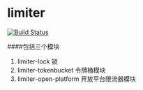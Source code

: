 # limiter
[![Build Status](https://travis-ci.org/iMouseWu/limiter.svg?branch=master)](https://travis-ci.org/iMouseWu/limiter)

####包括三个模块
1. limiter-lock 锁
2. limiter-tokenbucket 令牌桶模块
3. limiter-open-platform 开放平台限流器模块
